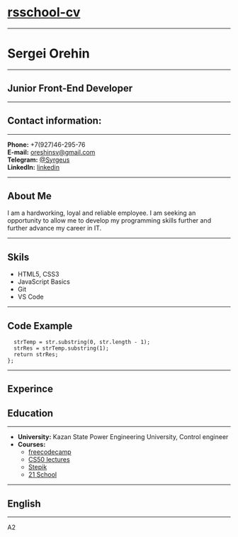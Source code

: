 # [rsschool-cv](https://github.com/Syrgeus/rsschool-cv/cv)

---

# Sergei Orehin

---
## Junior Front-End Developer

---

## Contact information:

---

**Phone:** +7(927)46-295-76<br>
**E-mail:** oreshinsv@gmail.com<br>
**Telegram:** [@Syrgeus](https://t.me/Syrgeus)<br>
**LinkedIn:** [linkedin](www.linkedin.com/in/sergei-oreshin-091432125)<br>

---

## About Me

I am a hardworking, loyal and reliable employee. I am seeking an opportunity to allow me to develop my programming skills further and further advance my career in IT.

---
## Skils

* HTML5, CSS3
* JavaScript Basics
* Git
* VS Code

---

## Code Example

```const removeChar = (str) => { 
  strTemp = str.substring(0, str.length - 1);
  strRes = strTemp.substring(1);
  return strRes;
};
```

---

## Experince

## Education

---

* **University:** Kazan State Power Engineering University, Control engineer
* **Courses:**
    * [freecodecamp](https://www.freecodecamp.org/)
    * [CS50 lectures](https://www.youtube.com/channel/UCcabW7890RKJzL968QWEykA)
    * [Stepik](https://stepik.org/)
    * [21 School](https://21-school.ru)

---

## English

---

A2